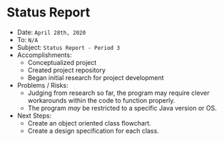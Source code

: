 # Status Report
* Date: `April 28th, 2020`
* To: `N/A`
* Subject: `Status Report - Period 3`
* Accomplishments:
    * Conceptualized project
    * Created project repository
    * Began initial research for project development
* Problems / Risks:
    * Judging from research so far, the program may require clever workarounds within the code to function properly.
    * The program *may* be restricted to a specific Java version or OS.
* Next Steps:
    * Create an object oriented class flowchart.
    * Create a design specification for each class.